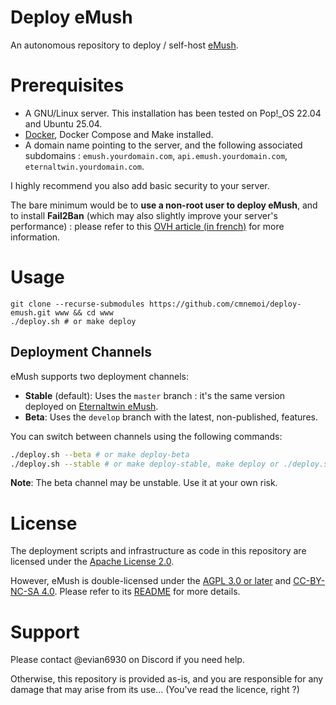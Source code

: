 # Deploy eMush

An autonomous repository to deploy / self-host [eMush](https://gitlab.com/eternaltwin/mush/mush).

# Prerequisites

- A GNU/Linux server. This installation has been tested on Pop!_OS 22.04 and Ubuntu 25.04.
- [Docker](https://docs.docker.com/get-docker/), Docker Compose and Make installed.
- A domain name pointing to the server, and the following associated subdomains : `emush.yourdomain.com`, `api.emush.yourdomain.com`, `eternaltwin.yourdomain.com`.

I highly recommend you also add basic security to your server.

The bare minimum would be to **use a non-root user to deploy eMush**, and to install **Fail2Ban** (which may also slightly improve your server's performance) : please refer to this [OVH article (in french)](https://help.ovhcloud.com/csm/fr-vps-security-tips?id=kb_article_view&sysparm_article=KB0047708) for more information.

# Usage

```
git clone --recurse-submodules https://github.com/cmnemoi/deploy-emush.git www && cd www
./deploy.sh # or make deploy
```

## Deployment Channels

eMush supports two deployment channels:

- **Stable** (default): Uses the `master` branch : it's the same version deployed on [Eternaltwin eMush](https://emush.eternaltwin.org).
- **Beta**: Uses the `develop` branch with the latest, non-published, features.

You can switch between channels using the following commands:

```bash
./deploy.sh --beta # or make deploy-beta
./deploy.sh --stable # or make deploy-stable, make deploy or ./deploy.sh (default)
```

**Note**: The beta channel may be unstable. Use it at your own risk.

# License

The deployment scripts and infrastructure as code in this repository are licensed under the [Apache License 2.0](LICENCE).

However, eMush is double-licensed under the [AGPL 3.0 or later](https://www.gnu.org/licenses/agpl-3.0.html) and [CC-BY-NC-SA 4.0](https://creativecommons.org/licenses/by-nc-sa/4.0/).
Please refer to its [README](https://gitlab.com/eternaltwin/mush/mush#license) for more details.

# Support

Please contact @evian6930 on Discord if you need help.

Otherwise, this repository is provided as-is, and you are responsible for any damage that may arise from its use...
(You've read the licence, right ?)
